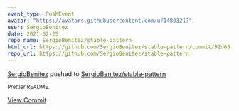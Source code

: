 ```yaml
---
event_type: PushEvent
avatar: "https://avatars.githubusercontent.com/u/1480321?"
user: SergioBenitez
date: 2021-02-25
repo_name: SergioBenitez/stable-pattern
html_url: https://github.com/SergioBenitez/stable-pattern/commit/92d65ff4ac1d3acb0b7c7bc3fa33e056cbab9607
repo_url: https://github.com/SergioBenitez/stable-pattern
---
```


<a href='https://github.com/SergioBenitez' target='_blank'>SergioBenitez</a> pushed to <a href='https://github.com/SergioBenitez/stable-pattern' target='_blank'>SergioBenitez/stable-pattern</a>

<small>Prettier README.</small>

<a href='https://github.com/SergioBenitez/stable-pattern/commit/92d65ff4ac1d3acb0b7c7bc3fa33e056cbab9607' target='_blank'>View Commit</a>
